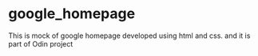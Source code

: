 # google_homepage
This is mock of google homepage developed using html and css. and it is part of Odin project
